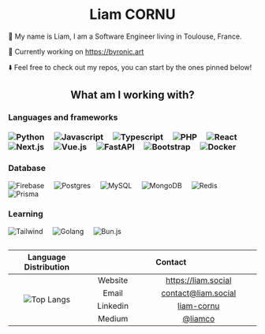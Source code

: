 <h1 align="center"><b>Liam CORNU</b></h1>
<p>👋 My name is Liam, I am a Software Engineer living in Toulouse, France.</p>
<p>🎨 Currently working on <a href="https://byronic.art">https://byronic.art</a></p>
<p>⬇️ Feel free to check out my repos, you can start by the ones pinned below!</p>

<h2 align="center">What am I working with?</h2>

<h3>Languages and frameworks
<br>
<br>
<div>
<img src="https://img.shields.io/badge/-Python-black?style=flat-square&amp;logo=python" alt="Python">&nbsp;&nbsp;&nbsp;&nbsp;
<img src="https://img.shields.io/badge/-Javascript-black?style=flat-square&amp;logo=Javascript" alt="Javascript">&nbsp;&nbsp;&nbsp;&nbsp;
<img src="https://img.shields.io/badge/-Typescript-black?style=flat-square&amp;logo=Typescript" alt="Typescript">&nbsp;&nbsp;&nbsp;&nbsp;
<img src="https://img.shields.io/badge/-PHP-black?style=flat-square&amp;logo=phpstorm" alt="PHP">&nbsp;&nbsp;&nbsp;&nbsp;
<img src="https://img.shields.io/badge/-React-black?style=flat-square&amp;logo=react" alt="React">&nbsp;&nbsp;&nbsp;&nbsp;
<img src="https://img.shields.io/badge/-Next.js-black?style=flat-square&amp;logo=next.js" alt="Next.js">&nbsp;&nbsp;&nbsp;&nbsp;
<img src="https://img.shields.io/badge/-Vue.js-black?style=flat-square&amp;logo=vuedotjs" alt="Vue.js">&nbsp;&nbsp;&nbsp;&nbsp;
<img src="https://img.shields.io/badge/-FastAPI-black?style=flat-square&amp;logo=fastapi" alt="FastAPI">&nbsp;&nbsp;&nbsp;&nbsp;
<img src="https://img.shields.io/badge/-Bootstrap-black?style=flat-square&amp;logo=bootstrap&logoColor=white" alt="Bootstrap">&nbsp;&nbsp;&nbsp;&nbsp;
<img src="https://img.shields.io/badge/-Docker-black?style=flat-square&amp;logo=docker" alt="Docker">&nbsp;&nbsp;&nbsp;&nbsp;
</div>
<h3>Database</h3>
<div>
<img src="https://img.shields.io/badge/-Supabase-black?style=flat-square&amp;logo=supabase" alt="Firebase">&nbsp;&nbsp;&nbsp;&nbsp;
<img src="https://img.shields.io/badge/-Postgres-black?style=flat-square&amp;logo=postgresql&logoColor=white" alt="Postgres">&nbsp;&nbsp;&nbsp;&nbsp;
<img src="https://img.shields.io/badge/-MySQL-black?style=flat-square&amp;logo=mysql&logoColor=white" alt="MySQL">&nbsp;&nbsp;&nbsp;&nbsp;
<img src="https://img.shields.io/badge/-Oracle Database-black?style=flat-square&amp;logo=oracle" alt="MongoDB">&nbsp;&nbsp;&nbsp;&nbsp;
<img src="https://img.shields.io/badge/-Redis-black?style=flat-square&amp;logo=redis&logoColor=white" alt="Redis">&nbsp;&nbsp;&nbsp;&nbsp;
<img src="https://img.shields.io/badge/-Prisma-black?style=flat-square&amp;logo=prisma&logoColor=white" alt="Prisma">&nbsp;&nbsp;&nbsp;&nbsp;
</div>
<h3>Learning</h3>
<div>
<img src="https://img.shields.io/badge/-Tailwind-black?style=flat-square&amp;logo=tailwind-css" alt="Tailwind">&nbsp;&nbsp;&nbsp;&nbsp;
<img src="https://img.shields.io/badge/-Golang-black?style=flat-square&amp;logo=go" alt="Golang">&nbsp;&nbsp;&nbsp;&nbsp;
   <img src="https://img.shields.io/badge/-Bun.js-black?style=flat-square&amp;logo=data%3Aimage%2Fpng%3Bbase64%2CiVBORw0KGgoAAAANSUhEUgAAAFAAAABGCAMAAABsQOMZAAABp1BMVEUAAAAAAAAAAAAAAAAAAAAAAAAAAAAAAAAAAAAAAAAAAAAAAAAAAAAAAAAAAAAAAAAAAAAAAAAAAAD78N8AAAD23s7%2Bu9DMvqf%2F%2FvwfHh38797c0sOdlowQDg3%2F%2F%2F%2Fr4dH34ND26tjPwasuBQjk18PTxa8fGxn669udlov47dzd0Lv%2FYWS3FCLv5NFeWlQ%2FOzj9%2BO788%2BXf39366Njp3cr91dj44tLn0MF%2BeG9sYVr%2F%2Ffn%2B%2B%2FT99ury59Xs4M7Nw7W5p5qtpZoQEBD45tb45NXh1L%2FYyrW8tKiQkI9uaWJAQD8%2BODPv7uz86d393dr%2Bz9b%2BwdLm2se%2Fv72ai4EgCgrYwrR%2Ff36Oh31wcG9gYF9PS0YvLSrf39%2F84tv%2BydW%2Fv7%2FZyLqaioF7b2dfX1%2FvW17fVVhdU01QO0FALzQuJyYXAgQLAQLv6d%2F82dnusMPItKegn56LfXR9eG%2BHY25gYGCgPD8wMC%2BsEyCgER2UEBtWFBgwEhLv7%2B%2Fs2s%2Fe187Pz83OycLfpLavr62qmY6feIOfdYLPT1G%2FSEuQNzlwKiyJDxlzDBU5Bgrk0dVqAAAAE3RSTlMAvyAQ72BA34Cf0HAwUK%2BPkH9vVMJNLwAABSdJREFUWMOtl3dbGkEQhznKAWKMycx5oAJCFIIpmoAtiUFEjaYaWywpJlETTe%2B99%2FKhM7vecWU9Qcj7hzw%2B%2B%2FDeb2Z2jztXBdT7AgGf7PpPuBu9yPEH3f9BVy%2BhiZqVnt1InB4%2FGj72sXWxduVeVuzCh3C4GwAGoeUwK9xXtU6uY%2Bko3IlRaM%2FBaEdOU7qrrzYyFQ7fBUhmMslBaFc7M7A%2Fgoh7PNVVOzx3Ntyd6ARQE5QvQ8aOBMQfV1O3LG1We%2FwIUKGD6iE4pLYDGUkLLUu02ODecbWfw%2BETzJGAHAkhmSTXGNMC1b2TeXv2sNlStRQPTqpUcac6SH%2BYNaEyLWjD2VORb5dfmy3pYDCZTEAmmQSAi%2BooMC2PCBVvITdv3hTfeZQvqV4EyFFKLSu1cgyIiuv2sdk%2B1HSZUZXn6VBPGqqxDgBDWS4kG8Y8bx6R61CTlI9tP%2BDCUeD%2FAceo27mTHoniTW02L9OeVJPtGdZGtvl4yTnuZf20hmzwOPjqEJ%2FT1gP%2BvYu5QWAkOpiPD4V%2FJsbAQgsZ6zxOvpt0MsCA%2B8YSwOmkwnlSsBJfdDAyH9vKVnKHQIOCOkCNlLacB%2FmOgCOUzNko9tFH%2FTtLvqqILwlVu70YOUr1Vok4mSDiQ5pH1ZxCRMla8AL5amCCjLsNoZ8Kpv1cA%2FEoGUOlGwziHDWwJvpJ6HVrQokCsgNSc0RJGzHroFhwPJ93mOmpuEMXUdZHMiUEzHfRemQ%2FCBSW9AVx0CjpFQsdLAzPPx1GxMNCryLzT5HoF4zRUkQvLhwTduq1WOwaEpdsF4pcjsXmkTglHEA9Yj3ieLc9x3CMQCIKFrpOx7QrLYKNS8ig8yJTC%2B0VdyEFuYyMFjCDw29jsXHxSoSKjBCfyVEQhJHx8QiKpSEtzCEHbCyjVnMA8ZjYjxJxsfOcJbDRiwwvFwqbpoA6XcKBIMRpEQpy3EzYDWLNhNhCiEdwk5RtAdKacJcrhHgXLJzrmby%2FjoxoQbz1bfo%2BNV04B2ayfcjxsaG8t%2Fomm4hvt27fevIOBJq%2F3qaF%2B03EeUsLHyAnwPZhK5i52lTiKgj0NBmYr6N80YUexAkwM1mxsBlKjCgDutBVZxvlvSaOVlSh1USBGmKs9pgCtilnUN%2FZjfbNdn7S8LXe2WdiY4K1WPRBUZlFfcouWdxUV3ouXOi5AsCEBxkvX71gH%2Fsm%2BOo9Wj3fbOmgMq0JZX676drmTvz74IvXdxBx5s%2FBl5gHEd5BJaUJPSQMGCdWpH%2Fj1cbMz5UD35%2FN7Pu7CFuSVZQhzVfHn5O2jRjBNysHGKszkRYQ4BMxAjaSj0fcv81jwetVLvwVzTv6ptHUQh4xGt%2FGOPNsdeXHm4izb1YP6DceHWxFC8%2Bp0cdxR5%2Byhgzzb30D%2F9lxJk%2Fdc%2FbdQB23LvT4hTYKOPquo07A9OburcaYNvnsL74y7tjYXFQsPvTZH2Kxf4fxiEeGL2h%2Fy6OqJ%2BIV63qZrm8AhYKtfUwtN1eqI4ZShs8r%2BFgfiYHlbLneZUlnxDPOiIgPidR020ja2ZYeadvU3YgiigMR%2B8iVs0pvMd0syoq9zCbqvLLjC7MfGdG1IfpWW%2B9IMZtNp9PZbLY40kYujaEBiw799WVewXnMtaE%2BZQv6bDZC2v41PIAlzgw8MltnH0wPrKMdb8hVBncDWkitnyFS%2BhYR45XH58cK8QvTqEkp%2BVyVIwfL6ijdjnD7JHTCK4U8rirwyI2SV5Q1ymSrnno5FAg2SEQwGAjtKjPVf1zil4dV%2Fm1LAAAAAElFTkSuQmCC" alt="Bun.js">&nbsp;&nbsp;&nbsp;&nbsp;
</div>
<h2 align="center"></h2>
<table align="center">
 <thead>
     <tr>
         <th>Language Distribution</th>
         <th colspan="3" width="400px">Contact</th>
     </tr>
 </thead>
 <tbody align="center">
     <tr>
         <td rowspan="5"><img alt="Top Langs" src="https://github-readme-stats.vercel.app/api/top-langs/?username=inkapa&langs_count=10&theme=tokyonight&layout=compact&hide=html"></td>
     </tr>
     <tr>
         <td>Website</td>
         <td><a href="https://liam.social">https://liam.social</a></td>
     </tr>
     <tr>
         <td>Email</td>
         <td><a href="mailto:contact@liam.social">contact@liam.social</a></td>
     </tr>
     <tr>
         <td>Linkedin</td>
         <td><a href="https://www.linkedin.com/in/liam-cornu/">liam-cornu</td>
     </tr>
     <tr>
         <td>Medium</td>
         <td><a href="https://medium.com/@liamco">@liamco</a></td>
     </tr>
 </tbody>
</table>

